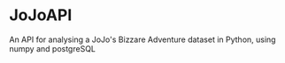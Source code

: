 # JoJoAPI
An API for analysing a JoJo's Bizzare Adventure dataset in Python, using numpy and postgreSQL
